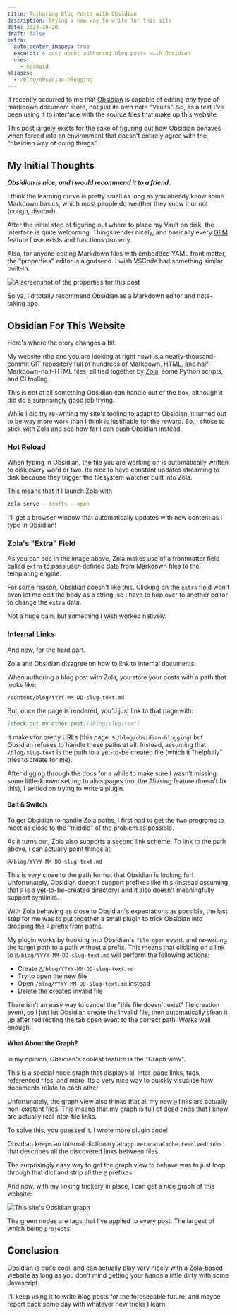 ```yaml
---
title: Authoring Blog Posts with Obsidian
description: Trying a new way to write for this site
date: 2023-10-20
draft: false
extra:
  auto_center_images: true
  excerpt: A post about authoring blog posts with Obsidian
  uses:
    - mermaid
aliases:
  - /blog/obsidian-blogging
---
```

It recently occurred to me that [Obsidian](https://obsidian.md) is capable of editing *any* type of markdown document store, not just its own note "Vaults". So, as a test I've been using it to interface with the source files that make up this website.

This post largely exists for the sake of figuring out how Obsidian behaves when forced into an environment that doesn't entirely agree with the "obsidian way of doing things". 

## My Initial Thoughts

***Obsidian is nice, and I would recommend it to a friend.***

I think the learning curve is pretty small as long as you already know some Markdown basics, which most people do weather they know it or not (cough, discord). 

After the initial step of figuring out where to place my Vault on disk, the interface is quite welcoming. Things render nicely, and basically every [GFM](https://github.github.com/gfm/) feature I use exists and functions properly.

Also, for anyone editing Markdown files with embedded YAML front matter, the "properties" editor is a godsend. I wish VSCode had something similar built-in.

![A screenshot of the properties for this post](/images/posts/obsidian-blogging/Pasted%20image%2020231021155654.png)

So ya, I'd totally recommend Obsidian as a Markdown editor and note-taking app.

## Obsidian For This Website

Here's where the story changes a bit.

My website (the one you are looking at right now) is a nearly-thousand-commit GIT repository full of hundreds of Markdown, HTML, and half-Markdown-half-HTML files, all tied together by [Zola](https://www.getzola.org/), some Python scripts, and CI tooling.

This is not at all something Obsidian can handle out of the box, although it did do a surprisingly good job trying.

While I did try re-writing my site's tooling to adapt to Obsidian, it turned out to be way more work than I think is justifiable for the reward. So, I chose to stick with Zola and see how far I can push Obsidian instead.

### Hot Reload

When typing in Obsidian, the file you are working on is automatically written to disk every word or two. Its nice to have constant updates streaming to disk because they trigger the filesystem watcher built into Zola.

This means that if I launch Zola with
```sh
zola serve --drafts --open
```
I'll get a browser window that automatically updates with new content as I type in Obsidian!

### Zola's "Extra" Field

As you can see in the image above, Zola makes use of a frontmatter field called `extra` to pass user-defined data from Markdown files to the templating engine.

For some reason, Obsidian doesn't like this. Clicking on the `extra` field won't even let me edit the body as a string, so I have to hop over to another editor to change the `extra` data. 

Not a huge pain, but something I wish worked natively.
### Internal Links

And now, for the hard part.

Zola and Obsidian disagree on how to link to internal documents.

When authoring a blog post with Zola, you store your posts with a path that looks like:
```
/content/blog/YYYY-MM-DD-slug-text.md
```
But, once the page is rendered, you'd just link to that page with:
```markdown
[check out my other post](/blog/slug-text)
```
It makes for pretty URLs (this page is `/blog/obsidian-blogging`) but Obsidian refuses to handle these paths at all. Instead, assuming that `/blog/slug-text` is the path to a yet-to-be created file (which it "helpfully" tries to create for me).

After digging through the docs for a while to make sure I wasn't missing some little-known setting to alias pages (no, the Aliasing feature doesn't fix this), I settled on trying to write a plugin.

#### Bait & Switch

To get Obsidian to handle Zola paths, I first had to get the two programs to meet as close to the "middle" of the problem as possible.

As it turns out, Zola also supports a second link scheme. To link to the path above, I can actually point things at:
```
@/blog/YYYY-MM-DD-slug-text.md
```

This is *very* close to the path format that Obsidian is looking for! Unfortunately, Obsidian doesn't support prefixes like this (instead assuming that `@` is a yet-to-be-created directory) and it also doesn't meaningfully support symlinks.

With Zola behaving as close to Obsidian's expectations as possible, the last step for me was to put together a small plugin to trick Obsidian into dropping the `@` prefix from paths.

My plugin works by hooking into Obsidian's `file-open` event, and re-writing the target path to a path without a prefix. This means that clicking on a link to `@/blog/YYYY-MM-DD-slug-text.md` will perform the following actions:

- Create `@/blog/YYYY-MM-DD-slug-text.md`
- Try to open the new file
- Open `/blog/YYYY-MM-DD-slug-text.md` instead
- Delete the created invalid file

There isn't an easy way to cancel the "this file doesn't exist" file creation event, so I just let Obsidian create the invalid file, then automatically clean it up after redirecting the tab open event to the correct path. Works well enough.

#### What About the Graph?

In my opinion, Obsidian's coolest feature is the "Graph view".

This is a special node graph that displays all inter-page links, tags, referenced files, and more. Its a very nice way to quickly visualise how documents relate to each other.

Unfortunately, the graph view also thinks that all my new `@` links are actually non-existent files. This means that my graph is full of dead ends that I know are actually real inter-file links.

To solve this, you guessed it, I wrote more plugin code!

Obsidian keeps an internal dictionary at `app.metadataCache.resolvedLinks` that describes all the discovered links between files.

The surprisingly easy way to get the graph view to behave was to just loop through that dict and strip all the `@` prefixes.

And now, with my linking trickery in place, I can get a nice graph of this website:

![This site's Obsidian graph](/images/posts/obsidian-blogging/Pasted%20image.png)

The green nodes are tags that I've applied to every post. The largest of which being `projects`.

## Conclusion

Obsidian is quite cool, and can actually play very nicely with a Zola-based website as long as you don't mind getting your hands a little dirty with some Javascript.

I'll keep using it to write blog posts for the foreseeable future, and maybe report back some day with whatever new tricks I learn.
